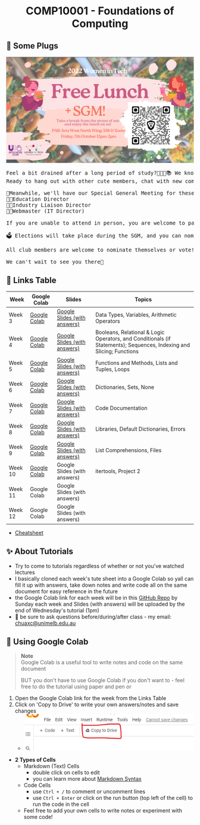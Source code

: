 <h1 align="center"> COMP10001 - Foundations of Computing</h1>

## 🔌 Some Plugs
[![](./WIT%20Free%20Lunch%20QR.png)](https://fb.me/e/2Ze591QAq)
<pre>
Feel a bit drained after a long period of study?🥵😵‍💫📚 We know that you need a break from the stress of uni😈🥸 Come down to PAR-Arts West North Wing-356 on October 7th Friday at 12-2pm to have FREE lunch with WIT!🌯🫔🥢
Ready to hang out with other cute members, chat with new committee and enjoy some delicious Vietnamese food together?🤩💖 We’ll serve pescatarian, vegetarian, vegan and gluten-free options!🤤 Let us know you're coming by simply clicking GOING😍

📢Meanwhile, we'll have our Special General Meeting for these positions:
👩‍🏫Education Director
👩‍💼Industry Liaison Director
👩‍💻Webmaster (IT Director)

If you are unable to attend in person, you are welcome to participate via Zoom: https://unimelb.zoom.us/j/89171169543#success

🗳 Elections will take place during the SGM, and you can nominate yourself or someone else by completing Committee Nomination Form: https://docs.google.com/forms/d/e/1FAIpQLSe6zU0N1ueionUxuTnprprm4f2-Ry-q4c4cJdoC7yKp0q1GNw/viewform

All club members are welcome to nominate themselves or vote!🤗No experience required! Don't forget to sign up if you haven't already✍️ (Free membership): https://umsu.unimelb.edu.au/buddy-up/clubs/clubs-listing/join/7765/

We can't wait to see you there🥰
</pre>

## 🔗 Links Table
|Week|Google Colab|Slides|Topics|
|--|--|--|--|
|Week 3|[Google Colab](https://colab.research.google.com/drive/13o5MSvhiKnr1rM6AlylziduG2JwH-REm?usp=sharing)| [Google Slides (with answers)](https://docs.google.com/presentation/d/11Te6n84zVXe1PVs2dLbz_RnGs-CcOhXTyqQoJuRbAZg/edit?usp=sharing)|Data Types, Variables, Arithmetic Operators|
|Week 4|[Google Colab](https://colab.research.google.com/drive/1hJ70dFYe31nwMU51zYaEIsCwEZNsK87P?usp=sharing)|[Google Slides (with answers)](https://docs.google.com/presentation/d/1jnQJRLVLSBnHdf1Um5RZk6TVpo2ytbahmUDLtRw_08U/edit#slide=id.g14459075c0e_0_106)|Booleans, Relational & Logic Operators, and Conditionals (if Statements); Sequences, Indexing and Slicing; Functions|
|Week 5|[Google Colab](https://colab.research.google.com/drive/14UkPWCcxFWElB1yNRbJ2fgonOrJexYC3?usp=sharing)|[Google Slides (with answers)](https://docs.google.com/presentation/d/1VH5XPKs5t7ikBQ1c0Vqp2mi2WYhS5yHXPIAtqWA6wIM/edit?usp=sharing)|Functions and Methods, Lists and Tuples, Loops|
|Week 6|[Google Colab](https://colab.research.google.com/drive/198RF7ZT8-_eH7QEXCOdXiSZzIWR6D2Ht?usp=sharing)|[Google Slides (with answers)](https://docs.google.com/presentation/d/1vJA24SuyoVh8auylS-xSa7fUK8E-fUlJup3IOp_bmQo/edit?usp=sharing)|Dictionaries, Sets, None|
|Week 7|[Google Colab](https://colab.research.google.com/drive/1XFI-XnF71TmIwFCRB7ya-lNnOr7Nj34l?usp=sharing)|[Google Slides (with answers)](https://docs.google.com/presentation/d/1tkKafIhiIXZnJoDiouZs3fmWFlaGGxUwX05uScg7ES8/edit?usp=sharing)|Code Documentation|
|Week 8|[Google Colab](https://colab.research.google.com/drive/1WVVooHSSaUnrJ_LyoksnnGbtXjA7VfbU?usp=sharing)|[Google Slides (with answers)](https://docs.google.com/presentation/d/1yXhZhMYS-hVZc5td55rpiRARtmeXQjGMFEB7JahGHEo/edit?usp=sharing)|Libraries, Default Dictionaries, Errors|
|Week 9|[Google Colab](https://colab.research.google.com/drive/1GMNwtkIue9z7GPfgYtSXqdVvBCEeirmA?usp=sharing)|[Google Slides (with answers)](https://docs.google.com/presentation/d/1tRioaMXDu6wpnr0d4UZqr4LV40J0GQwC4zk--_VqMBM/edit?usp=sharing)|List Comprehensions, Files|
|Week 10|[Google Colab](https://colab.research.google.com/drive/1K9fycg8mZAF5y5_dWMRlqOiFaEXCnwA8?usp=sharing)|Google Slides (with answers)|itertools, Project 2|
|Week 11|Google Colab|Google Slides (with answers)||
|Week 12|Google Colab|Google Slides (with answers)||

* [Cheatsheet](./notes.md)

## ✨ About Tutorials
* Try to come to tutorials regardless of whether or not you've watched lectures
* I basically cloned each week's tute sheet into a Google Colab so yall can fill it up with answers, take down notes and write code all on the same document for easy reference in the future
* the Google Colab link for each week will be in this [GitHub Repo](https://github.com/chuahxinyu/comp10001) by Sunday each week and Slides (with answers) will be uploaded by the end of Wednesday's tutorial (1pm)
* 🙋 be sure to ask questions before/during/after class - my email: chuaxc@unimelb.edu.au

## 🌻 Using Google Colab
> **Note**<br>
> Google Colab is a useful tool to write notes and code on the same document
> 
> BUT you don't have to use Google Colab if you don't want to - feel free to do the tutorial using paper and pen or 

1. Open the Google Colab link for the week from the Links Table
2. Click on 'Copy to Drive' to write your own answers/notes and save changes
   * ![](2022-08-14-12-09-28.png)
* **2 Types of Cells**
  * Markdown (Text) Cells
    * double click on cells to edit
    * you can learn more about [Markdown Syntax](https://colab.research.google.com/notebooks/markdown_guide.ipynb)
  * Code Cells
    * use `Ctrl + /` to comment or uncomment lines
    * use `Ctrl + Enter` or click on the run button (top left of the cell) to run the code in the cell
  * Feel free to add your own cells to write notes or experiment with some code!


